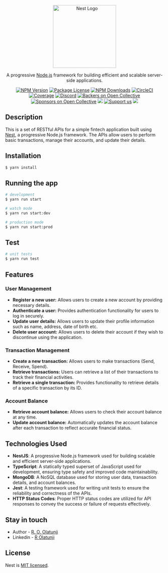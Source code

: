 <p align="center">
  <a href="http://nestjs.com/" target="blank"><img src="https://nestjs.com/img/logo-small.svg" width="200" alt="Nest Logo" /></a>
</p>

[circleci-image]: https://img.shields.io/circleci/build/github/nestjs/nest/master?token=abc123def456
[circleci-url]: https://circleci.com/gh/nestjs/nest

  <p align="center">A progressive <a href="http://nodejs.org" target="_blank">Node.js</a> framework for building efficient and scalable server-side applications.</p>
    <p align="center">
<a href="https://www.npmjs.com/~nestjscore" target="_blank"><img src="https://img.shields.io/npm/v/@nestjs/core.svg" alt="NPM Version" /></a>
<a href="https://www.npmjs.com/~nestjscore" target="_blank"><img src="https://img.shields.io/npm/l/@nestjs/core.svg" alt="Package License" /></a>
<a href="https://www.npmjs.com/~nestjscore" target="_blank"><img src="https://img.shields.io/npm/dm/@nestjs/common.svg" alt="NPM Downloads" /></a>
<a href="https://circleci.com/gh/nestjs/nest" target="_blank"><img src="https://img.shields.io/circleci/build/github/nestjs/nest/master" alt="CircleCI" /></a>
<a href="https://coveralls.io/github/nestjs/nest?branch=master" target="_blank"><img src="https://coveralls.io/repos/github/nestjs/nest/badge.svg?branch=master#9" alt="Coverage" /></a>
<a href="https://discord.gg/G7Qnnhy" target="_blank"><img src="https://img.shields.io/badge/discord-online-brightgreen.svg" alt="Discord"/></a>
<a href="https://opencollective.com/nest#backer" target="_blank"><img src="https://opencollective.com/nest/backers/badge.svg" alt="Backers on Open Collective" /></a>
<a href="https://opencollective.com/nest#sponsor" target="_blank"><img src="https://opencollective.com/nest/sponsors/badge.svg" alt="Sponsors on Open Collective" /></a>
  <a href="https://paypal.me/kamilmysliwiec" target="_blank"><img src="https://img.shields.io/badge/Donate-PayPal-ff3f59.svg"/></a>
    <a href="https://opencollective.com/nest#sponsor"  target="_blank"><img src="https://img.shields.io/badge/Support%20us-Open%20Collective-41B883.svg" alt="Support us"></a>
  <a href="https://twitter.com/nestframework" target="_blank"><img src="https://img.shields.io/twitter/follow/nestframework.svg?style=social&label=Follow"></a>
</p>
  <!--[![Backers on Open Collective](https://opencollective.com/nest/backers/badge.svg)](https://opencollective.com/nest#backer)
  [![Sponsors on Open Collective](https://opencollective.com/nest/sponsors/badge.svg)](https://opencollective.com/nest#sponsor)-->

## Description

This is a set of RESTful APIs for a simple fintech application built using [Nest](https://github.com/nestjs/nest), a progressive Node.js framework. The APIs allow users to perform basic transactions, manage their accounts, and update their details.

## Installation

```bash
$ yarn install
```

## Running the app

```bash
# development
$ yarn run start

# watch mode
$ yarn run start:dev

# production mode
$ yarn run start:prod
```

## Test

```bash
# unit tests
$ yarn run test
```

## Features

### User Management
- **Register a new user:** Allows users to create a new account by providing necessary details.
- **Authenticate a user:** Provides authentication functionality for users to log in securely.
- **Update user details:** Allows users to update their profile information such as name, address, date of birth etc.
- **Delete user account:** Allows users to delete their account if they wish to discontinue using the application.

### Transaction Management
- **Create a new transaction:** Allows users to make transactions (Send, Receive, Spend).
- **Retrieve transactions:** Users can retrieve a list of their transactions to track their financial activities.
- **Retrieve a single transaction:** Provides functionality to retrieve details of a specific transaction by its ID.

### Account Balance
- **Retrieve account balance:** Allows users to check their account balance at any time.
- **Update account balance:** Automatically updates the account balance after each transaction to reflect accurate financial status.

## Technologies Used
- **NestJS**: A progressive Node.js framework used for building scalable and efficient server-side applications.
- **TypeScript**: A statically typed superset of JavaScript used for development, ensuring type safety and improved code maintainability.
- **MongoDB**: A NoSQL database used for storing user data, transaction details, and account balances.
- **Jest**: A testing framework used for writing unit tests to ensure the reliability and correctness of the APIs.
- **HTTP Status Codes**: Proper HTTP status codes are utilized for API responses to convey the success or failure of requests effectively.


## Stay in touch

- Author - [R. O. Olatunji](https://larexx40.github.io/me/)
- Linkedin - [R Olatunji](https://www.linkedin.com/in/rokeebolatunji/)

## License

Nest is [MIT licensed](LICENSE).
